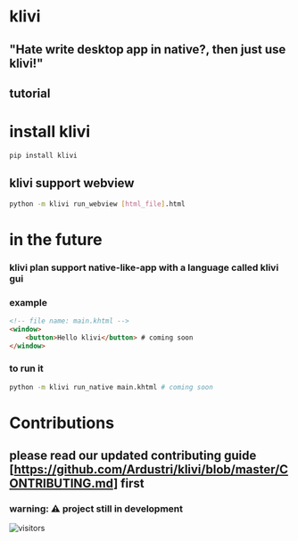 # klivi

## "Hate write desktop app in native?, then just use klivi!"

## tutorial

# install klivi

```sh
pip install klivi
```

## klivi support webview

```sh
python -m klivi run_webview [html_file].html
```

# in the future

### klivi plan support native-like-app with a language called klivi gui

### example

```html
<!-- file name: main.khtml -->
<window>
    <button>Hello klivi</button> # coming soon
</window>
```

### to run it

```sh
python -m klivi run_native main.khtml # coming soon
```

# Contributions
  
## please read our updated contributing guide [https://github.com/Ardustri/klivi/blob/master/CONTRIBUTING.md] first

### warning: ⚠️ project still in development
![visitors](https://visitor-badge.glitch.me/badge?page_id=ardustri.klivi)
